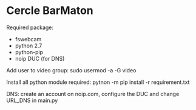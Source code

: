 # Cercle BarMaton

Required package:
- fswebcam
- python 2.7
- python-pip
- noip DUC (for DNS) 

Add user to video group: sudo usermod -a -G video <username>

Install all python module required:
pytnon -m pip install -r requirement.txt

DNS:
create an account on noip.com, configure the DUC and change URL_DNS in main.py
